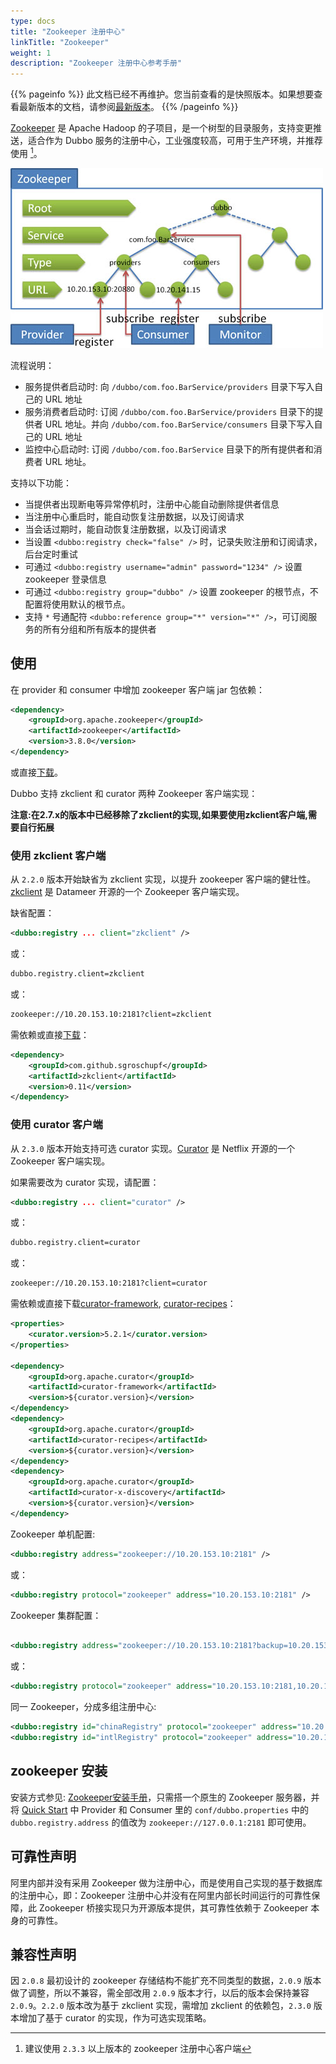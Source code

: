 ```yaml
---
type: docs
title: "Zookeeper 注册中心"
linkTitle: "Zookeeper"
weight: 1
description: "Zookeeper 注册中心参考手册"
---
```


{{% pageinfo %}} 此文档已经不再维护。您当前查看的是快照版本。如果想要查看最新版本的文档，请参阅[最新版本](/zh/docs3-v2/java-sdk/reference-manual/registry/zookeeper/)。
{{% /pageinfo %}}

[Zookeeper](http://zookeeper.apache.org) 是 Apache Hadoop 的子项目，是一个树型的目录服务，支持变更推送，适合作为 Dubbo 服务的注册中心，工业强度较高，可用于生产环境，并推荐使用 [^1]。

![/user-guide/images/zookeeper.jpg](/imgs/user/zookeeper.jpg)

流程说明：

* 服务提供者启动时: 向 `/dubbo/com.foo.BarService/providers` 目录下写入自己的 URL 地址
* 服务消费者启动时: 订阅 `/dubbo/com.foo.BarService/providers` 目录下的提供者 URL 地址。并向 `/dubbo/com.foo.BarService/consumers` 目录下写入自己的 URL 地址
* 监控中心启动时: 订阅 `/dubbo/com.foo.BarService` 目录下的所有提供者和消费者 URL 地址。

支持以下功能：

* 当提供者出现断电等异常停机时，注册中心能自动删除提供者信息
* 当注册中心重启时，能自动恢复注册数据，以及订阅请求
* 当会话过期时，能自动恢复注册数据，以及订阅请求
* 当设置 `<dubbo:registry check="false" />` 时，记录失败注册和订阅请求，后台定时重试
* 可通过 `<dubbo:registry username="admin" password="1234" />` 设置 zookeeper 登录信息
* 可通过 `<dubbo:registry group="dubbo" />` 设置 zookeeper 的根节点，不配置将使用默认的根节点。
* 支持 `*` 号通配符 `<dubbo:reference group="*" version="*" />`，可订阅服务的所有分组和所有版本的提供者

## 使用

在 provider 和 consumer 中增加 zookeeper 客户端 jar 包依赖：

```xml
<dependency>
    <groupId>org.apache.zookeeper</groupId>
    <artifactId>zookeeper</artifactId>
    <version>3.8.0</version>
</dependency>
```

或直接[下载](http://repo1.maven.org/maven2/org/apache/zookeeper/zookeeper)。

Dubbo 支持 zkclient 和 curator 两种 Zookeeper 客户端实现：

**注意:在2.7.x的版本中已经移除了zkclient的实现,如果要使用zkclient客户端,需要自行拓展**

### 使用 zkclient 客户端

从 `2.2.0` 版本开始缺省为 zkclient 实现，以提升 zookeeper 客户端的健壮性。[zkclient](https://github.com/sgroschupf/zkclient) 是 Datameer 开源的一个 Zookeeper 客户端实现。

缺省配置：

```xml
<dubbo:registry ... client="zkclient" />
```

或：

```sh
dubbo.registry.client=zkclient
```

或：

```sh
zookeeper://10.20.153.10:2181?client=zkclient
```

需依赖或直接[下载](http://repo1.maven.org/maven2/com/github/sgroschupf/zkclient)：

```xml
<dependency>
    <groupId>com.github.sgroschupf</groupId>
    <artifactId>zkclient</artifactId>
    <version>0.11</version>
</dependency>
```


### 使用 curator 客户端

从 `2.3.0` 版本开始支持可选 curator 实现。[Curator](https://github.com/apache/curator) 是 Netflix 开源的一个 Zookeeper 客户端实现。

如果需要改为 curator 实现，请配置：

```xml
<dubbo:registry ... client="curator" />
```

或：

```sh
dubbo.registry.client=curator
```

或：

```sh
zookeeper://10.20.153.10:2181?client=curator
```

需依赖或直接下载[curator-framework](https://repo1.maven.org/maven2/org/apache/curator/curator-framework/), [curator-recipes](https://repo1.maven.org/maven2/org/apache/curator/curator-recipes/)：

```xml
<properties>
    <curator.version>5.2.1</curator.version>
</properties>

<dependency>
    <groupId>org.apache.curator</groupId>
    <artifactId>curator-framework</artifactId>
    <version>${curator.version}</version>
</dependency>
<dependency>
    <groupId>org.apache.curator</groupId>
    <artifactId>curator-recipes</artifactId>
    <version>${curator.version}</version>
</dependency>
<dependency>
    <groupId>org.apache.curator</groupId>
    <artifactId>curator-x-discovery</artifactId>
    <version>${curator.version}</version>
</dependency>
```

Zookeeper 单机配置:

```xml
<dubbo:registry address="zookeeper://10.20.153.10:2181" />
```

或：

```xml
<dubbo:registry protocol="zookeeper" address="10.20.153.10:2181" />
```

Zookeeper 集群配置：

```xml

<dubbo:registry address="zookeeper://10.20.153.10:2181?backup=10.20.153.11:2181,10.20.153.12:2181" />
```

或：

```xml
<dubbo:registry protocol="zookeeper" address="10.20.153.10:2181,10.20.153.11:2181,10.20.153.12:2181" />
```

同一 Zookeeper，分成多组注册中心:

```xml
<dubbo:registry id="chinaRegistry" protocol="zookeeper" address="10.20.153.10:2181" group="china" />
<dubbo:registry id="intlRegistry" protocol="zookeeper" address="10.20.153.10:2181" group="intl" />
```

## zookeeper 安装

安装方式参见: [Zookeeper安装手册](../../../../docsv2.7/admin/install/zookeeper)，只需搭一个原生的 Zookeeper 服务器，并将 [Quick Start](../../../quick-start) 中 Provider 和 Consumer 里的 `conf/dubbo.properties` 中的 `dubbo.registry.address` 的值改为 `zookeeper://127.0.0.1:2181` 即可使用。


## 可靠性声明

阿里内部并没有采用 Zookeeper 做为注册中心，而是使用自己实现的基于数据库的注册中心，即：Zookeeper 注册中心并没有在阿里内部长时间运行的可靠性保障，此 Zookeeper 桥接实现只为开源版本提供，其可靠性依赖于 Zookeeper 本身的可靠性。

## 兼容性声明

因 `2.0.8` 最初设计的 zookeeper 存储结构不能扩充不同类型的数据，`2.0.9` 版本做了调整，所以不兼容，需全部改用 `2.0.9` 版本才行，以后的版本会保持兼容 `2.0.9`。`2.2.0` 版本改为基于 zkclient 实现，需增加 zkclient 的依赖包，`2.3.0` 版本增加了基于 curator 的实现，作为可选实现策略。

[^1]: 建议使用 `2.3.3` 以上版本的 zookeeper 注册中心客户端
